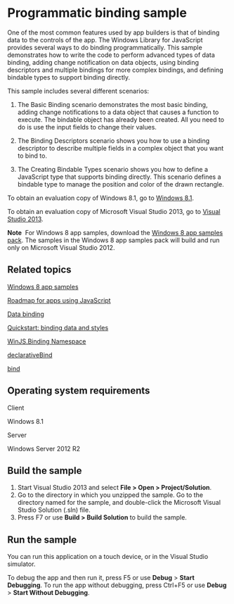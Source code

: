 Programmatic binding sample
===========================

One of the most common features used by app builders is that of binding data to the controls of the app. The Windows Library for JavaScript provides several ways to do binding programmatically. This sample demonstrates how to write the code to perform advanced types of data binding, adding change notification on data objects, using binding descriptors and multiple bindings for more complex bindings, and defining bindable types to support binding directly.

This sample includes several different scenarios:

1.  The Basic Binding scenario demonstrates the most basic binding, adding change notifications to a data object that causes a function to execute. The bindable object has already been created. All you need to do is use the input fields to change their values.

2.  The Binding Descriptors scenario shows you how to use a binding descriptor to describe multiple fields in a complex object that you want to bind to.

3.  The Creating Bindable Types scenario shows you how to define a JavaScript type that supports binding directly. This scenario defines a bindable type to manage the position and color of the drawn rectangle.

To obtain an evaluation copy of Windows 8.1, go to [Windows 8.1](http://go.microsoft.com/fwlink/p/?linkid=301696).

To obtain an evaluation copy of Microsoft Visual Studio 2013, go to [Visual Studio 2013](http://go.microsoft.com/fwlink/p/?linkid=301697).

**Note**  For Windows 8 app samples, download the [Windows 8 app samples pack](http://go.microsoft.com/fwlink/p/?LinkId=301698). The samples in the Windows 8 app samples pack will build and run only on Microsoft Visual Studio 2012.

Related topics
--------------

[Windows 8 app samples](http://go.microsoft.com/fwlink/p/?LinkID=227694)

[Roadmap for apps using JavaScript](http://msdn.microsoft.com/library/windows/apps/hh465037)

[Data binding](http://msdn.microsoft.com/library/windows/apps/hh758311)

[Quickstart: binding data and styles](http://msdn.microsoft.com/library/windows/apps/hh700358)

[WinJS.Binding Namespace](http://msdn.microsoft.com/library/windows/apps/br229775)

[declarativeBind](http://msdn.microsoft.com/library/windows/apps/hh701577)

[bind](http://msdn.microsoft.com/library/windows/apps/br211857)

Operating system requirements
-----------------------------

Client

Windows 8.1

Server

Windows Server 2012 R2

Build the sample
----------------

1.  Start Visual Studio 2013 and select **File \> Open \> Project/Solution**.
2.  Go to the directory in which you unzipped the sample. Go to the directory named for the sample, and double-click the Microsoft Visual Studio Solution (.sln) file.
3.  Press F7 or use **Build \> Build Solution** to build the sample.

Run the sample
--------------

You can run this application on a touch device, or in the Visual Studio simulator.

To debug the app and then run it, press F5 or use **Debug** \> **Start Debugging**. To run the app without debugging, press Ctrl+F5 or use **Debug** \> **Start Without Debugging**.

